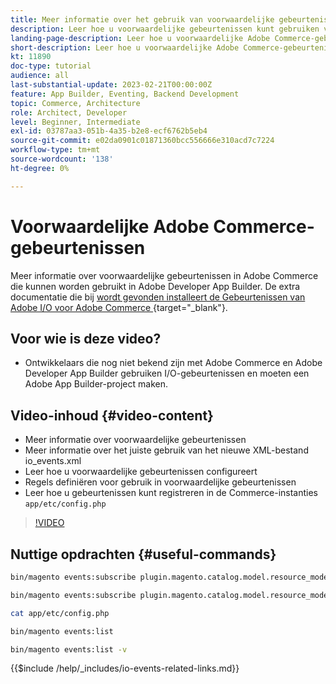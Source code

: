 ```yaml
---
title: Meer informatie over het gebruik van voorwaardelijke gebeurtenissen in Adobe Commerce
description: Leer hoe u voorwaardelijke gebeurtenissen kunt gebruiken voor gebruik in Adobe Developer App Builder.
landing-page-description: Leer hoe u voorwaardelijke Adobe Commerce-gebeurtenissen kunt gebruiken.
short-description: Leer hoe u voorwaardelijke Adobe Commerce-gebeurtenissen kunt gebruiken.
kt: 11890
doc-type: tutorial
audience: all
last-substantial-update: 2023-02-21T00:00:00Z
feature: App Builder, Eventing, Backend Development
topic: Commerce, Architecture
role: Architect, Developer
level: Beginner, Intermediate
exl-id: 03787aa3-051b-4a35-b2e8-ecf6762b5eb4
source-git-commit: e02da0901c01871360bcc556666e310acd7c7224
workflow-type: tm+mt
source-wordcount: '138'
ht-degree: 0%

---
```


# Voorwaardelijke Adobe Commerce-gebeurtenissen

Meer informatie over voorwaardelijke gebeurtenissen in Adobe Commerce die kunnen worden gebruikt in Adobe Developer App Builder. De extra documentatie die bij [ wordt gevonden installeert de Gebeurtenissen van Adobe I/O voor Adobe Commerce ](https://developer.adobe.com/commerce/extensibility/events/conditional-events/) {target="_blank"}.

## Voor wie is deze video?

* Ontwikkelaars die nog niet bekend zijn met Adobe Commerce en Adobe Developer App Builder gebruiken I/O-gebeurtenissen en moeten een Adobe App Builder-project maken.

## Video-inhoud {#video-content}

* Meer informatie over voorwaardelijke gebeurtenissen
* Meer informatie over het juiste gebruik van het nieuwe XML-bestand io_events.xml
* Leer hoe u voorwaardelijke gebeurtenissen configureert
* Regels definiëren voor gebruik in voorwaardelijke gebeurtenissen
* Leer hoe u gebeurtenissen kunt registreren in de Commerce-instanties `app/etc/config.php`

>[!VIDEO](https://video.tv.adobe.com/v/3415806?quality=12&learn=on)

## Nuttige opdrachten {#useful-commands}

```bash
bin/magento events:subscribe plugin.magento.catalog.model.resource_model.product.save --fields=sku --fields=qty --fields=category_id

bin/magento events:subscribe plugin.magento.catalog.model.resource_model.product.save_low_stock --parent=plugin.magento.catalog.model.resource_model.product.save --fields=sku --fields=qty --fields=category_id --rules="qty|lessThan|20" --rules="category_id|in|3,4,5"

cat app/etc/config.php

bin/magento events:list

bin/magento events:list -v
```

{{$include /help/_includes/io-events-related-links.md}}
